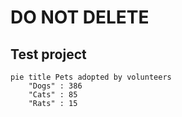 # DO NOT DELETE
## Test project

```mermaid
pie title Pets adopted by volunteers
    "Dogs" : 386
    "Cats" : 85
    "Rats" : 15
```

